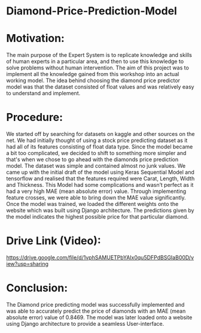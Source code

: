 # Diamond-Price-Prediction-Model

# Motivation:
The main purpose of the Expert System is to replicate knowledge and skills of human experts in a particular area, and then to use this knowledge to solve problems without human intervention. The aim of this project was to implement all the knowledge gained from this workshop into an actual working model. The idea behind choosing  the diamond price predictor model was that the dataset consisted of float values and was relatively easy to understand and implement. 

# Procedure:
We started off by searching for datasets on kaggle and other sources on the net. 
We had initially thought of using a stock price predicting dataset as it had all of its features consisting of float data type.
Since the model became a bit too complicated, we decided to shift to something more simpler and that's when we chose to go ahead with the diamonds price prediction model.
The dataset was simple and contained almost no junk values.
We came up with the initial draft of the model using Keras Sequential Model and tensorflow and realised that the features required were Carat, Length, Width and Thickness.
This Model had some complications and wasn’t perfect as it had a very high MAE (mean absolute error) value.
Through implementing feature crosses, we were able to bring down the MAE value significantly.
Once the model was trained, we loaded the different weights onto the website which was built using Django architecture.
The predictions given by the model indicates the highest possible price for that particular diamond. 

# Drive Link (Video): 
https://drive.google.com/file/d/1vphSAMUETPbYAIx0qu5DFPdBSGIaB00D/view?usp=sharing

# Conclusion:
The Diamond price predicting model was successfully implemented and was able to accurately predict the price of diamonds with an MAE (mean absolute error) value of 0.8469.
The model was later loaded onto a website using Django architecture to provide a seamless User-interface.

